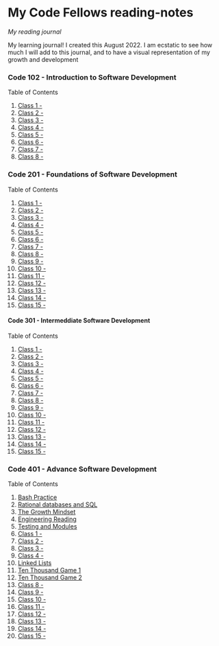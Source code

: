 # My Code Fellows reading-notes
*My reading journal*

My learning journal! I created this August 2022. I am ecstatic to see how much I will add to this journal, and to have a visual representation of my growth and development

### Code 102 - Introduction to Software Development

Table of Contents

1. [Class 1 -](./class1-readingnotes.md)
2. [Class 2 -](./class2-readingnotes.md)
3. [Class 3 -](./class3-readingnotes.md)
4. [Class 4 -](./class4-readingnotes.md)
5. [Class 5 -](./class5-readingnotes.md)
6. [Class 6 -](./class6-readingnotes.md)
7. [Class 7 -](./class7-readingnotes.md)
8. [Class 8 -](./class8-readingnotes.md)

### Code 201 - Foundations of Software Development

Table of Contents

1. [Class 1 -](./class01-reading-note.md)
2. [Class 2 -](./class02-reading-note.md)
3. [Class 3 -](./class03-reading-note.md)
4. [Class 4 -](./class04-reading-note.md)
5. [Class 5 -](./class05-reading-note.md)
6. [Class 6 -](./class06-reading-note.md)
7. [Class 7 -](./class07-reading-note.md)
8. [Class 8 -](./class08-reading-note.md)
9. [Class 9 -](./class09-reading-note.md)
10. [Class 10 -](./class10-reading-note.md)
11. [Class 11 -](./class11-reading-note.md)
12. [Class 12 -](./class12-reading-note.md)
13. [Class 13 -](./class13-reading-note.md)
14. [Class 14 -](./class14-reading-note.md)
15. [Class 15 -](./class14B-reading-note.md)



#### Code 301 - Intermeddiate Software Development

Table of Contents

1. [Class 1 -](./class01-reading-notes.md)
2. [Class 2 -](./class02-reading-notes.md)
3. [Class 3 -](./class03-reading-notes.md)
4. [Class 4 -](./class04-reading-notes.md)
5. [Class 5 -](./class05-reading-notes.md)
6. [Class 6 -](./class06-reading-notes.md)
7. [Class 7 -](./class07-reading-notes.md)
8. [Class 8 -](./class08-reading-notes.md)
9. [Class 9 -](./class09-reading-notes.md)
10. [Class 10 -](./class10-reading-notes.md)
11. [Class 11 -](./class11-reading-notes.md)
12. [Class 12 -](./class12-reading-notes.md) 
13. [Class 13 -](./class13-reading-notes.md)
14. [Class 14 -](./class14-reading-notes.md)
15. [Class 15 -](./class15-reading-notes.md) 


### Code 401 - Advance Software Development

Table of Contents

1. [Bash Practice](./bash-practice-reading-notes.md)
2. [Rational databases and SQL](./sql-reading-notes.md)
3. [The Growth Mindset](./growth-mindset-reading-notes.md)
4. [Engineering Reading](./engineering-overiew-reading.md)
5. [Testing and Modules](./test-and-module-reading-notes.md)
6. [Class 1 -](./class001-reading-notes.md)
7. [Class 2 -](./class002-reading-notes.md)
8. [Class 3 -](./class003-reading-notes.md)
9. [Class 4 -](./class004-reading-notes.md)
10. [Linked Lists](./claas005-reading-notes.md)
11. [Ten Thousand Game 1](./reading006-reading-notes.md)
12. [Ten Thousand Game 2](./reading007-reading-notes.md)
13. [Class 8 -]()
14. [Class 9 -]()
15. [Class 10 -]()
16. [Class 11 -]()
17. [Class 12 -]()
18. [Class 13 -]()
19. [Class 14 -]()
20. [Class 15 -]()

